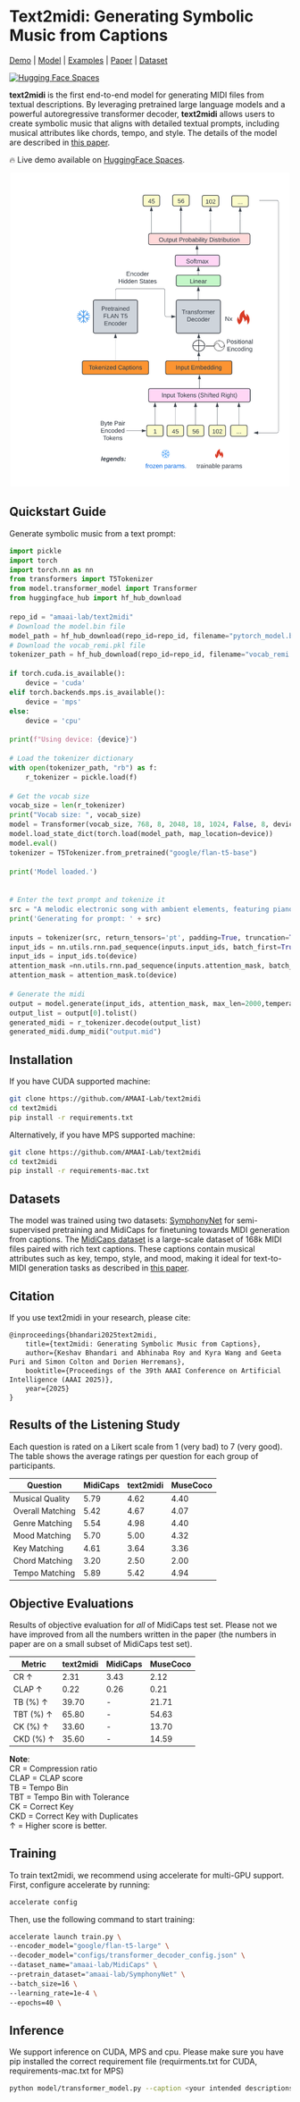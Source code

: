 # Text2midi: Generating Symbolic Music from Captions

[Demo](https://huggingface.co/spaces/amaai-lab/text2midi) | [Model](https://huggingface.co/amaai-lab/text2midi) | [Examples](https://aaaisubmission25.github.io/text2midi/) | [Paper](https://arxiv.org/abs/2412.16526) | [Dataset](https://huggingface.co/datasets/amaai-lab/MidiCaps)

[![Hugging Face Spaces](https://img.shields.io/badge/%F0%9F%A4%97%20Hugging%20Face-Spaces-blue)](https://huggingface.co/spaces/amaai-lab/text2midi)
</div>

**text2midi** is the first end-to-end model for generating MIDI files from textual descriptions. By leveraging pretrained large language models and a powerful autoregressive transformer decoder, **text2midi** allows users to create symbolic music that aligns with detailed textual prompts, including musical attributes like chords, tempo, and style. The details of the model are described in [this paper](https://arxiv.org/abs/2412.16526). 

🔥 Live demo available on [HuggingFace Spaces](https://huggingface.co/spaces/amaai-lab/text2midi).

<div align="center">
  <img src="text2midi_architecture.jpg" width="500"/>
</div>

## Quickstart Guide

Generate symbolic music from a text prompt:

```python
import pickle
import torch
import torch.nn as nn
from transformers import T5Tokenizer
from model.transformer_model import Transformer
from huggingface_hub import hf_hub_download

repo_id = "amaai-lab/text2midi"
# Download the model.bin file
model_path = hf_hub_download(repo_id=repo_id, filename="pytorch_model.bin")
# Download the vocab_remi.pkl file
tokenizer_path = hf_hub_download(repo_id=repo_id, filename="vocab_remi.pkl")

if torch.cuda.is_available():
    device = 'cuda'
elif torch.backends.mps.is_available():
    device = 'mps'
else:
    device = 'cpu'

print(f"Using device: {device}")

# Load the tokenizer dictionary
with open(tokenizer_path, "rb") as f:
    r_tokenizer = pickle.load(f)

# Get the vocab size
vocab_size = len(r_tokenizer)
print("Vocab size: ", vocab_size)
model = Transformer(vocab_size, 768, 8, 2048, 18, 1024, False, 8, device=device)
model.load_state_dict(torch.load(model_path, map_location=device))
model.eval()
tokenizer = T5Tokenizer.from_pretrained("google/flan-t5-base")

print('Model loaded.')


# Enter the text prompt and tokenize it
src = "A melodic electronic song with ambient elements, featuring piano, acoustic guitar, alto saxophone, string ensemble, and electric bass. Set in G minor with a 4/4 time signature, it moves at a lively Presto tempo. The composition evokes a blend of relaxation and darkness, with hints of happiness and a meditative quality."
print('Generating for prompt: ' + src)

inputs = tokenizer(src, return_tensors='pt', padding=True, truncation=True)
input_ids = nn.utils.rnn.pad_sequence(inputs.input_ids, batch_first=True, padding_value=0)
input_ids = input_ids.to(device)
attention_mask =nn.utils.rnn.pad_sequence(inputs.attention_mask, batch_first=True, padding_value=0) 
attention_mask = attention_mask.to(device)

# Generate the midi
output = model.generate(input_ids, attention_mask, max_len=2000,temperature = 1.0)
output_list = output[0].tolist()
generated_midi = r_tokenizer.decode(output_list)
generated_midi.dump_midi("output.mid")
```

## Installation

If you have CUDA supported machine:
```bash
git clone https://github.com/AMAAI-Lab/text2midi
cd text2midi
pip install -r requirements.txt
```
Alternatively, if you have MPS supported machine:
```bash
git clone https://github.com/AMAAI-Lab/text2midi
cd text2midi
pip install -r requirements-mac.txt
```

## Datasets

The model was trained using two datasets: [SymphonyNet](https://symphonynet.github.io/) for semi-supervised pretraining and MidiCaps for finetuning towards MIDI generation from captions. 
The [MidiCaps dataset](https://huggingface.co/datasets/amaai-lab/MidiCaps) is a large-scale dataset of 168k MIDI files paired with rich text captions. These captions contain musical attributes such as key, tempo, style, and mood, making it ideal for text-to-MIDI generation tasks as described in [this paper](https://arxiv.org/abs/2406.02255). 


## Citation
If you use text2midi in your research, please cite:
```
@inproceedings{bhandari2025text2midi,
    title={text2midi: Generating Symbolic Music from Captions}, 
    author={Keshav Bhandari and Abhinaba Roy and Kyra Wang and Geeta Puri and Simon Colton and Dorien Herremans},
    booktitle={Proceedings of the 39th AAAI Conference on Artificial Intelligence (AAAI 2025)},
    year={2025}
}
```

## Results of the Listening Study

Each question is rated on a Likert scale from 1 (very bad) to 7 (very good). The table shows the average ratings per question for each group of participants.

| Question            | MidiCaps | text2midi | MuseCoco |
|---------------------|----------|-----------|----------|
| Musical Quality     | 5.79     | 4.62      | 4.40     |
| Overall Matching    | 5.42     | 4.67      | 4.07     |
| Genre Matching      | 5.54     | 4.98      | 4.40     |
| Mood Matching       | 5.70     | 5.00      | 4.32     |
| Key Matching        | 4.61     | 3.64      | 3.36     |
| Chord Matching      | 3.20     | 2.50      | 2.00     |
| Tempo Matching      | 5.89     | 5.42      | 4.94     |


## Objective Evaluations
Results of objective evaluation for *all* of MidiCaps test set. Please not we have improved from all the numbers written in the paper (the numbers in paper are on a small subset of MidiCaps test set). 

| Metric              | text2midi | MidiCaps | MuseCoco |
|---------------------|-----------|----------|----------|
| CR ↑               | 2.31      | 3.43     | 2.12     |
| CLAP ↑             | 0.22      | 0.26     | 0.21     |
| TB (%) ↑           | 39.70     | -        | 21.71    |
| TBT (%) ↑          | 65.80     | -        | 54.63    |
| CK (%) ↑           | 33.60     | -        | 13.70    |
| CKD (%) ↑          | 35.60     | -        | 14.59    |

**Note**:  
CR = Compression ratio  
CLAP = CLAP score  
TB = Tempo Bin  
TBT = Tempo Bin with Tolerance  
CK = Correct Key  
CKD = Correct Key with Duplicates  
↑ = Higher score is better.

## Training
To train text2midi, we recommend using accelerate for multi-GPU support. First, configure accelerate by running:
```bash
accelerate config
```

Then, use the following command to start training:
```bash
accelerate launch train.py \
--encoder_model="google/flan-t5-large" \
--decoder_model="configs/transformer_decoder_config.json" \
--dataset_name="amaai-lab/MidiCaps" \
--pretrain_dataset="amaai-lab/SymphonyNet" \
--batch_size=16 \
--learning_rate=1e-4 \
--epochs=40 \
```

## Inference
We support inference on CUDA, MPS and cpu. Please make sure you have pip installed the correct requirement file (requirments.txt for CUDA, requirements-mac.txt for MPS)
```bash
python model/transformer_model.py --caption <your intended descriptions>
```


